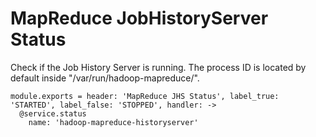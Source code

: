 
# MapReduce JobHistoryServer Status

Check if the Job History Server is running. The process ID is located by default
inside "/var/run/hadoop-mapreduce/".

    module.exports = header: 'MapReduce JHS Status', label_true: 'STARTED', label_false: 'STOPPED', handler: ->
      @service.status
        name: 'hadoop-mapreduce-historyserver'
